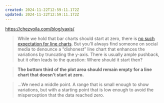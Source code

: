 ```yaml
---
created: 2024-11-22T12:59:11.172Z
updated: 2024-11-22T12:59:11.172Z
---
```

https://chezvoila.com/blog/yaxis/

> While we hold that bar charts should start at zero, there is [no such expectation for line charts](https://qz.com/418083/its-ok-not-to-start-your-y-axis-at-zero/). But you’ll always find someone on social media to denounce a “dishonest” line chart that enhances the variations by truncating the y-axis. There is usually ample pushback, but it often leads to the question: Where should it start then?

> **The bottom third of the plot area should remain empty for a line chart that doesn’t start at zero.**

> ...We need a middle point. A range that is small enough to show variations, but with a starting point that is low enough to avoid the misperception that the data reached zero.